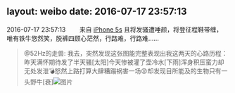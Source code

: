 layout: weibo
date: 2016-07-17 23:57:13
---
<meta name="referrer" content="no-referrer" />

2016-07-17 23:57:13  &nbsp;&nbsp;&nbsp;&nbsp;&nbsp;&nbsp; 来自 <a href="sinaweibo://customweibosource" rel="nofollow">iPhone 5s</a>
且将发骚遭唾颜，将登征程鞋带缠，唯有铁牛悠然笑，脱裤四顾心茫然，行路难，行路难……
>  @52Hz的走兽: 我去，突然发现这张图能完整表现出我这两天的心路历程：昨天满怀期待发了半天骚[太阳]今天惨被灌了壶冷水[下雨]浑身积压蛮力却无处发泄💣怒然上路打算大肆糟蹋祸害一场😡却发现目所能及的生物只有一头野牛[衰] ​​​
>  ![图片](https://ww1.sinaimg.cn/large/8beaf773jw1f5xa93rzfcj20zk0qo11y.jpg)
